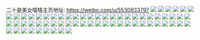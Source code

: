 二十是美女嘻嘻主页地址: https://weibo.com/u/5530933797 
![](https://wx4.sinaimg.cn/mw2000/0062jexDly1h9a299uh5zj30u01t2n53.jpg) 
![](https://wx4.sinaimg.cn/mw2000/0062jexDly1h9a29bgam0j30u01t2dje.jpg) 
![](https://wx4.sinaimg.cn/mw2000/0062jexDly1h8kzn10d6tj30u01gi768.jpg) 
![](https://wx4.sinaimg.cn/mw2000/0062jexDly1h8kzn19zvcj30ra1gswh8.jpg) 
![](https://wx4.sinaimg.cn/mw2000/0062jexDly1h8kzn1iyyvj30u01h2mzv.jpg) 
![](https://wx4.sinaimg.cn/mw2000/0062jexDly1h8cs2xa0w8j30u01t2jw7.jpg) 
![](https://wx4.sinaimg.cn/mw2000/0062jexDly1h799s0gxalj30u01syn6v.jpg) 
![](https://wx4.sinaimg.cn/mw2000/0062jexDly1h6za64cpqhj30u01sy43s.jpg) 
![](https://wx4.sinaimg.cn/mw2000/0062jexDly1h6yr6qwijxj30u0140t9m.jpg) 
![](https://wx4.sinaimg.cn/mw2000/0062jexDly1h67ix95vhyj30u01sy0y5.jpg) 
![](https://wx4.sinaimg.cn/mw2000/0062jexDly1h5ww3h393aj30iv0m875p.jpg) 
![](https://wx4.sinaimg.cn/mw2000/0062jexDly1h5ww3gsjwtj30u014qgmy.jpg) 
![](https://wx4.sinaimg.cn/mw2000/0062jexDly1h5630iufvjj30u01hcjyf.jpg) 
![](https://wx4.sinaimg.cn/mw2000/0062jexDly1h4w4bz8o2xj30u01fowow.jpg) 
![](https://wx4.sinaimg.cn/mw2000/0062jexDly1h4w4byxcf3j30u0140n4a.jpg) 
![](https://wx4.sinaimg.cn/mw2000/0062jexDly1h3wev3ltuzj30u01syn6b.jpg) 
![](https://wx4.sinaimg.cn/mw2000/0062jexDly1h2ycxl6jarj30u0140444.jpg) 
![](https://wx4.sinaimg.cn/mw2000/0062jexDly1h2sl6my2anj30u01sytfz.jpg) 
![](https://wx4.sinaimg.cn/mw2000/0062jexDly1h26w1amjwqj30wi1ycalg.jpg) 
![](https://wx4.sinaimg.cn/mw2000/0062jexDly1h1nebmft4wj30wi1ych80.jpg) 
![](https://wx4.sinaimg.cn/mw2000/0062jexDly1h1jikjvwzjj30wi1ycnpd.jpg) 
![](https://wx4.sinaimg.cn/mw2000/0062jexDly1h1cuytb85mj30wi0rrdka.jpg) 
![](https://wx4.sinaimg.cn/mw2000/0062jexDly1h0gfy83mhbj31yc0wix6p.jpg) 
![](https://wx4.sinaimg.cn/mw2000/0062jexDly1h0ab2vrzi4j325h2pru0y.jpg) 
![](https://wx4.sinaimg.cn/mw2000/0062jexDly1h0ab30vmrdj32mz2mzb2d.jpg) 
![](https://wx4.sinaimg.cn/mw2000/0062jexDly1h0ab321jjgj30zk0zkwjw.jpg) 
![](https://wx4.sinaimg.cn/mw2000/0062jexDly1h0ab2tsgdqj30wi1yc43t.jpg) 
![](https://wx4.sinaimg.cn/mw2000/0062jexDly1h0ab331uicj32yo280e83.jpg) 
![](https://wx4.sinaimg.cn/mw2000/0062jexDly1h0ab3lbokbj30wi1yc1kx.jpg) 
![](https://wx4.sinaimg.cn/mw2000/0062jexDly1h0ab399k90j32802mn7wk.jpg) 
![](https://wx4.sinaimg.cn/mw2000/0062jexDly1h09hfyp56tj31yc0wi7wh.jpg) 
![](https://wx4.sinaimg.cn/mw2000/0062jexDly1gzxz70wleij30u01sygo8.jpg) 
![](https://wx4.sinaimg.cn/mw2000/0062jexDly1gzxof093amj30u01sy78z.jpg) 
![](https://wx4.sinaimg.cn/mw2000/0062jexDly1gzomt9n4nzj30u00u0djd.jpg) 
![](https://wx4.sinaimg.cn/mw2000/0062jexDly1gzkitlbdwaj30u01syn6n.jpg) 
![](https://wx4.sinaimg.cn/mw2000/0062jexDly1gzgy15gpy4j30wi1ycawr.jpg) 
![](https://wx4.sinaimg.cn/mw2000/0062jexDly1gyptayyokjj30wi1ycnpd.jpg) 
![](https://wx4.sinaimg.cn/mw2000/0062jexDly1gybxi7pegnj30wi1ycgxx.jpg) 
![](https://wx4.sinaimg.cn/mw2000/0062jexDly1gybxi8bit4j30wi1ycdsh.jpg) 
![](https://wx4.sinaimg.cn/mw2000/0062jexDly1gybxi8uaz1j30wi1ycwpv.jpg) 
![](https://wx4.sinaimg.cn/mw2000/0062jexDly1gybxi95ex6j30wi1yc464.jpg) 
![](https://wx4.sinaimg.cn/mw2000/0062jexDly1gybxi9kb4pj30wi1ycdqo.jpg) 
![](https://wx4.sinaimg.cn/mw2000/0062jexDly1gybxi9uxfvj30wi1yc4er.jpg) 
![](https://wx4.sinaimg.cn/mw2000/0062jexDly1gybxia9qjkj30wi1ycdpa.jpg) 
![](https://wx4.sinaimg.cn/mw2000/0062jexDly1gxu4vhwodpj30wi1ycwhx.jpg) 
![](https://wx4.sinaimg.cn/mw2000/0062jexDly1gxbz3mv5igj30wi1yck55.jpg) 
![](https://wx4.sinaimg.cn/mw2000/0062jexDly1gxbz3oc1yvj30wi1ycdkm.jpg) 
![](https://wx4.sinaimg.cn/mw2000/0062jexDly1gxbz3pr25kj32c0340kjm.jpg) 
![](https://wx4.sinaimg.cn/mw2000/0062jexDly1gxbbd7tdx6j30wi1ycgt2.jpg) 
![](https://wx4.sinaimg.cn/mw2000/0062jexDly1gxbbd82r56j30wi1yc7gp.jpg) 
![](https://wx4.sinaimg.cn/mw2000/0062jexDly1gxbbd8ffoaj30wi1ycdqs.jpg) 
![](https://wx4.sinaimg.cn/mw2000/0062jexDly1gxbbd8pi5ij30wi1yc44a.jpg) 
![](https://wx4.sinaimg.cn/mw2000/0062jexDly1gxbbd92jusj30wi1ycqc1.jpg) 
![](https://wx4.sinaimg.cn/mw2000/0062jexDly1gxbbd9dul5j30wi1ycgyz.jpg) 
![](https://wx4.sinaimg.cn/mw2000/0062jexDly1gxbbd7gz0ej30wi1yc10c.jpg) 
![](https://wx4.sinaimg.cn/mw2000/0062jexDly1gxbbd9pswrj30wi1yctjq.jpg) 
![](https://wx4.sinaimg.cn/mw2000/0062jexDly1gxa4qozv68j30u01hctqf.jpg) 
![](https://wx4.sinaimg.cn/mw2000/0062jexDly1gxa4qomrstj30od1bpai0.jpg) 
![](https://wx4.sinaimg.cn/mw2000/0062jexDly1gwya76jjpnj30wi1ycald.jpg) 
![](https://wx4.sinaimg.cn/mw2000/0062jexDly1gwk8ix5ptkj30wi1yc7wh.jpg) 
![](https://wx4.sinaimg.cn/mw2000/0062jexDly1gwgu7cbfqfj30wi1ycjxc.jpg) 
![](https://wx4.sinaimg.cn/mw2000/0062jexDly1gwgu7djrunj30wi1ycax1.jpg) 
![](https://wx4.sinaimg.cn/mw2000/0062jexDly1gwdout7gq9j32c0340hdu.jpg) 
![](https://wx4.sinaimg.cn/mw2000/0062jexDly1gwdouvfcehj33402c01kz.jpg) 
![](https://wx4.sinaimg.cn/mw2000/0062jexDly1gwdouxw7xuj32c03407wi.jpg) 
